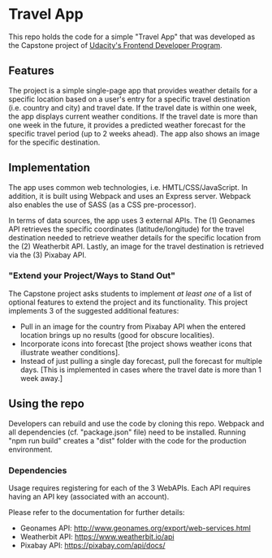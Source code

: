 # Travel App
This repo holds the code for a simple "Travel App" that was developed as the Capstone project of [Udacity's Frontend Developer Program](https://www.udacity.com/course/front-end-web-developer-nanodegree--nd0011). 

## Features
The project is a simple single-page app that provides weather details for a specific location based on a user's entry for a specific travel destination (i.e. country and city) and travel date. If the travel date is within one week, the app displays current weather conditions. If the travel date is more than one week in the future, it provides a predicted weather forecast for the specific travel period (up to 2 weeks ahead).
The app also shows an image for the specific destination.

## Implementation
The app uses common web technologies, i.e. HMTL/CSS/JavaScript. In addition, it is built using Webpack and uses an Express server. Webpack also enables the use of SASS (as a CSS pre-processor). 

In terms of data sources, the app uses 3 external APIs. The (1) Geonames API retrieves the specific coordinates (latitude/longitude) for the travel destination needed to retrieve weather details for the specific location from the (2) Weatherbit API. Lastly, an image for the travel destination is retrieved via the (3) Pixabay API.

### "Extend your Project/Ways to Stand Out"
The Capstone project asks students to implement *at least one* of a list of optional features to extend the project and its functionality. This project implements 3 of the suggested additional features:

- Pull in an image for the country from Pixabay API when the entered location brings up no results (good for obscure localities).
- Incorporate icons into forecast [the project shows weather icons that illustrate weather conditions].
- Instead of just pulling a single day forecast, pull the forecast for multiple days. [This is implemented in cases where the travel date is more than 1 week away.]

## Using the repo
Developers can rebuild and use the code by cloning this repo. Webpack and all dependencies (cf. "package.json" file) need to be installed. Running "npm run build" creates a "dist" folder with the code for the production environment.
### Dependencies
Usage requires registering for each of the 3 WebAPIs. Each API requires having an API key (associated with an account).

Please refer to the documentation for further details: 
- Geonames API: http://www.geonames.org/export/web-services.html
- Weatherbit API: https://www.weatherbit.io/api
- Pixabay API: https://pixabay.com/api/docs/
